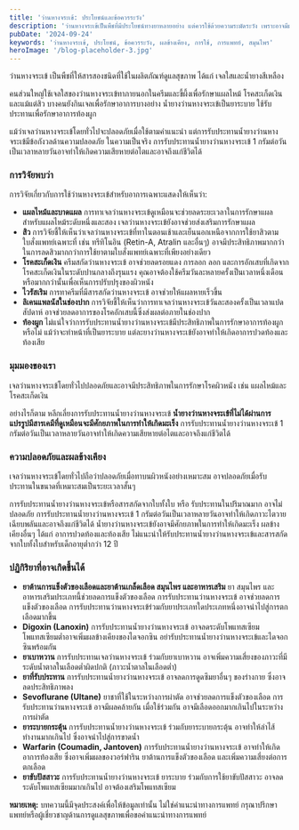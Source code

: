 ```yaml
---
title: 'ว่านหางจระเข้: ประโยชน์และข้อควรระวัง'
description: 'ว่านหางจระเข้เป็นพืชที่มีประโยชน์ทางยาหลายอย่าง แต่ควรใช้ด้วยความระมัดระวัง เพราะอาจมีผลข้างเคียงได้ เรียนรู้เพิ่มเติมเกี่ยวกับประโยชน์และข้อควรระวังเกี่ยวกับว่านหางจระเข้ในบทความนี้'
pubDate: '2024-09-24'
keywords: 'ว่านหางจระเข้, ประโยชน์, ข้อควรระวัง, ผลข้างเคียง, การใช้, การแพทย์, สมุนไพร'
heroImage: '/blog-placeholder-3.jpg'
---
```


ว่านหางจระเข้ เป็นพืชที่ให้สารสองชนิดที่ใช้ในผลิตภัณฑ์ดูแลสุขภาพ ได้แก่ เจลใสและน้ำยางสีเหลือง

คนส่วนใหญ่ใช้เจลใสของว่านหางจระเข้ทาภายนอกในครีมและขี้ผึ้งเพื่อรักษาแผลไหม้ โรคสะเก็ดเงิน และแม้แต่สิว บางคนยังกินเจลเพื่อรักษาอาการบางอย่าง น้ำยางว่านหางจระเข้เป็นยาระบาย ใช้รับประทานเพื่อรักษาอาการท้องผูก

แม้ว่าเจลว่านหางจระเข้โดยทั่วไปจะปลอดภัยเมื่อใช้ตามคำแนะนำ แต่การรับประทานน้ำยางว่านหางจระเข้มีข้อกังวลด้านความปลอดภัย ในความเป็นจริง การรับประทานน้ำยางว่านหางจระเข้ 1 กรัมต่อวันเป็นเวลาหลายวันอาจทำให้เกิดความเสียหายต่อไตและอาจถึงแก่ชีวิตได้

### การวิจัยพบว่า
การวิจัยเกี่ยวกับการใช้ว่านหางจระเข้สำหรับอาการเฉพาะแสดงให้เห็นว่า:

* **แผลไหม้และบาดแผล** การทาเจลว่านหางจระเข้ดูเหมือนจะช่วยลดระยะเวลาในการรักษาแผลสำหรับแผลไหม้ระดับหนึ่งและสอง เจลว่านหางจระเข้ยังอาจช่วยส่งเสริมการรักษาแผล
* **สิว** การวิจัยชี้ให้เห็นว่าเจลว่านหางจระเข้ที่ทาในตอนเช้าและเย็นนอกเหนือจากการใช้ยาสิวตามใบสั่งแพทย์เฉพาะที่ เช่น ทรีทิโนอิน (Retin-A, Atralin และอื่นๆ) อาจมีประสิทธิภาพมากกว่าในการลดสิวมากกว่าการใช้ยาตามใบสั่งแพทย์เฉพาะที่เพียงอย่างเดียว
* **โรคสะเก็ดเงิน** ครีมสกัดว่านหางจระเข้ อาจช่วยลดรอยแดง การลอก ลอก และการอักเสบที่เกิดจากโรคสะเก็ดเงินในระดับปานกลางถึงรุนแรง คุณอาจต้องใช้ครีมวันละหลายครั้งเป็นเวลาหนึ่งเดือนหรือมากกว่านั้นเพื่อเห็นการปรับปรุงของผิวหนัง
* **ไวรัสเริม** การทาครีมที่มีสารสกัดว่านหางจระเข้ อาจช่วยให้แผลหายเร็วขึ้น
* **ลิเคนแพลนัสในช่องปาก** การวิจัยชี้ให้เห็นว่าการทาเจลว่านหางจระเข้วันละสองครั้งเป็นเวลาแปดสัปดาห์ อาจช่วยลดอาการของโรคอักเสบนี้ซึ่งส่งผลต่อภายในช่องปาก
* **ท้องผูก** ไม่แน่ใจว่าการรับประทานน้ำยางว่านหางจระเข้มีประสิทธิภาพในการรักษาอาการท้องผูกหรือไม่ แม้ว่าจะทำหน้าที่เป็นยาระบาย แต่ละยางว่านหางจระเข้ยังอาจทำให้เกิดอาการปวดท้องและท้องเสีย

### มุมมองของเรา
เจลว่านหางจระเข้โดยทั่วไปปลอดภัยและอาจมีประสิทธิภาพในการรักษาโรคผิวหนัง เช่น แผลไหม้และโรคสะเก็ดเงิน

อย่างไรก็ตาม หลีกเลี่ยงการรับประทานน้ำยางว่านหางจระเข้ **น้ำยางว่านหางจระเข้ที่ไม่ได้ผ่านการแปรรูปมีสารเคมีที่ดูเหมือนจะมีศักยภาพในการทำให้เกิดมะเร็ง** การรับประทานน้ำยางว่านหางจระเข้ 1 กรัมต่อวันเป็นเวลาหลายวันอาจทำให้เกิดความเสียหายต่อไตและอาจถึงแก่ชีวิตได้

### ความปลอดภัยและผลข้างเคียง
เจลว่านหางจระเข้โดยทั่วไปถือว่าปลอดภัยเมื่อทาบนผิวหนังอย่างเหมาะสม อาจปลอดภัยเมื่อรับประทานในขนาดที่เหมาะสมเป็นระยะเวลาสั้นๆ

การรับประทานน้ำยางว่านหางจระเข้หรือสารสกัดจากใบทั้งใบ หรือ รับประทานในปริมาณมาก อาจไม่ปลอดภัย การรับประทานน้ำยางว่านหางจระเข้ 1 กรัมต่อวันเป็นเวลาหลายวันอาจทำให้เกิดภาวะไตวายเฉียบพลันและอาจถึงแก่ชีวิตได้ น้ำยางว่านหางจระเข้ยังอาจมีศักยภาพในการทำให้เกิดมะเร็ง ผลข้างเคียงอื่นๆ ได้แก่ อาการปวดท้องและท้องเสีย ไม่แนะนำให้รับประทานน้ำยางว่านหางจระเข้และสารสกัดจากใบทั้งใบสำหรับเด็กอายุต่ำกว่า 12 ปี

### ปฏิกิริยาที่อาจเกิดขึ้นได้
* **ยาต้านการแข็งตัวของเลือดและยาต้านเกล็ดเลือด สมุนไพร และอาหารเสริม** ยา สมุนไพร และอาหารเสริมประเภทนี้ช่วยลดการแข็งตัวของเลือด การรับประทานว่านหางจระเข้ อาจช่วยลดการแข็งตัวของเลือด การรับประทานว่านหางจระเข้ร่วมกับยาประเภทใดประเภทหนึ่งอาจนำไปสู่การตกเลือดมากขึ้น
* **Digoxin (Lanoxin)** การรับประทานน้ำยางว่านหางจระเข้ อาจลดระดับโพแทสเซียม โพแทสเซียมต่ำอาจเพิ่มผลข้างเคียงของไดจอกซิน อย่ารับประทานน้ำยางว่านหางจระเข้และไดจอกซินพร้อมกัน
* **ยาเบาหวาน** การรับประทานเจลว่านหางจระเข้ ร่วมกับยาเบาหวาน อาจเพิ่มความเสี่ยงของภาวะที่มีระดับน้ำตาลในเลือดต่ำผิดปกติ (ภาวะน้ำตาลในเลือดต่ำ)
* **ยาที่รับประทาน** การรับประทานน้ำยางว่านหางจระเข้ อาจลดการดูดซึมยาอื่นๆ ของร่างกาย ซึ่งอาจลดประสิทธิภาพลง
* **Sevoflurane (Ultane)** ยาชาที่ใช้ในระหว่างการผ่าตัด อาจช่วยลดการแข็งตัวของเลือด การรับประทานว่านหางจระเข้ อาจมีผลคล้ายกัน เมื่อใช้ร่วมกัน อาจมีเลือดออกมากเกินไปในระหว่างการผ่าตัด
* **ยาระบายกระตุ้น** การรับประทานน้ำยางว่านหางจระเข้ ร่วมกับยาระบายกระตุ้น อาจทำให้ลำไส้ทำงานมากเกินไป ซึ่งอาจนำไปสู่การขาดน้ำ
* **Warfarin (Coumadin, Jantoven)** การรับประทานน้ำยางว่านหางจระเข้ อาจทำให้เกิดอาการท้องเสีย ซึ่งอาจเพิ่มผลของวอร์ฟาริน ยาต้านการแข็งตัวของเลือด และเพิ่มความเสี่ยงต่อการตกเลือด
* **ยาขับปัสสาวะ** การรับประทานน้ำยางว่านหางจระเข้ ยาระบาย ร่วมกับการใช้ยาขับปัสสาวะ อาจลดระดับโพแทสเซียมมากเกินไป อาจต้องเสริมโพแทสเซียม

**หมายเหตุ:** บทความนี้มีจุดประสงค์เพื่อให้ข้อมูลเท่านั้น ไม่ใช่คำแนะนำทางการแพทย์ กรุณาปรึกษาแพทย์หรือผู้เชี่ยวชาญด้านการดูแลสุขภาพเพื่อขอคำแนะนำทางการแพทย์
